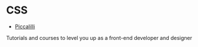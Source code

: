 # CSS

- [Piccalilli](https://piccalil.li/)

Tutorials and courses to level you up as a front⁠-⁠end developer and designer
